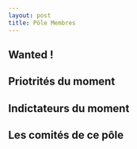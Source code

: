 ```yaml
---
layout: post
title: Pôle Membres
---
```


## Wanted ! 

## Priotrités du moment

## Indictateurs du moment

## Les comités de ce pôle



